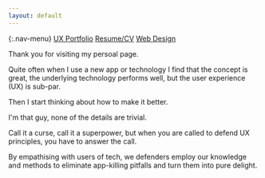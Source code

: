 ```yaml
---
layout: default
---
```


{:.nav-menu}
[UX Portfolio](../ux-portolio)   [Resume/CV](../online-cv)   [Web Design](../web-portfolio)

Thank you for visiting my persoal page.

Quite often when I use a new app or technology I find that the concept is great, the underlying technology performs well, but the user experience (UX) is sub-par. 

Then I start thinking about how to make it better.

I'm that guy, none of the details are trivial.

Call it a curse, call it a superpower, but when you are called to defend UX principles, you have to answer the call.

By empathising with users of tech, we defenders employ our knowledge and methods to eliminate app-killing pitfalls and turn them into pure delight.